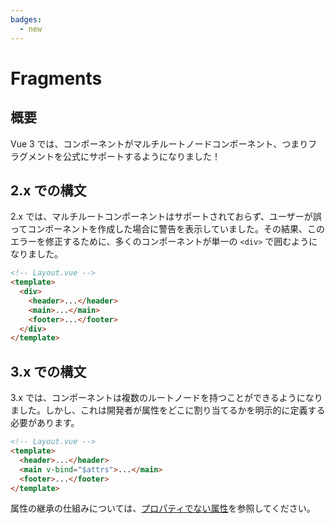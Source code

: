 ```yaml
---
badges:
  - new
---
```


# Fragments <MigrationBadges :badges="$frontmatter.badges" />

## 概要

Vue 3 では、コンポーネントがマルチルートノードコンポーネント、つまりフラグメントを公式にサポートするようになりました！

## 2.x での構文

2.x では、マルチルートコンポーネントはサポートされておらず、ユーザーが誤ってコンポーネントを作成した場合に警告を表示していました。その結果、このエラーを修正するために、多くのコンポーネントが単一の `<div>` で囲むようになりました。

```html
<!-- Layout.vue -->
<template>
  <div>
    <header>...</header>
    <main>...</main>
    <footer>...</footer>
  </div>
</template>
```

## 3.x での構文

3.x では、コンポーネントは複数のルートノードを持つことができるようになりました。しかし、これは開発者が属性をどこに割り当てるかを明示的に定義する必要があります。

```html
<!-- Layout.vue -->
<template>
  <header>...</header>
  <main v-bind="$attrs">...</main>
  <footer>...</footer>
</template>
```

属性の継承の仕組みについては、[プロパティでない属性](/guide/component-attrs.html)を参照してください。
